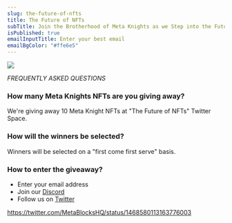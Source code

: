 ```yaml
---
slug: the-future-of-nfts
title: The Future of NFTs
subTitle: Join the Brotherhood of Meta Knights as we Step into the Future of NFTs
isPublished: true
emailInputTitle: Enter your best email
emailBgColor: "#ffe6e5"
---
```

![](/img/content/campaigns/the-future-of-nfts.png)

*FREQUENTLY ASKED QUESTIONS*

### How many Meta Knights NFTs are you giving away?

We're giving away 10 Meta Knight NFTs at "The Future of NFTs" Twitter Space. 

### How will the winners be selected?

Winners will be selected on a "first come first serve" basis. 

### How to enter the giveaway?

* Enter your email address 
* Join our [Discord](https://discord.com/invite/meta-blocks) 
* Follow us on [Twitter](https://twitter.com/MetaBlocksHQ)

https://twitter.com/MetaBlocksHQ/status/1468580113163776003